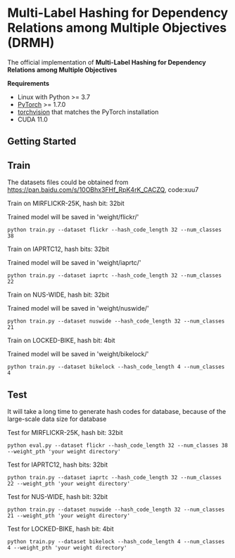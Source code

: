 # Multi-Label Hashing for Dependency Relations among Multiple Objectives (DRMH)

The official implementation of **Multi-Label Hashing for Dependency Relations among Multiple Objectives**

**Requirements**

* Linux with Python >= 3.7
* [PyTorch](https://pytorch.org/get-started/locally/) >= 1.7.0
* [torchvision](https://github.com/pytorch/vision/) that matches the PyTorch installation
* CUDA 11.0


## Getting Started

## Train

The datasets files could be obtained from https://pan.baidu.com/s/10OBhx3FHf_RpK4rK_CACZQ, code:xuu7

Train on MIRFLICKR-25K, hash bit: 32bit 

Trained model will be saved in 'weight/flickr/'

```
python train.py --dataset flickr --hash_code_length 32 --num_classes 38
```



Train on IAPRTC12, hash bits: 32bit 

Trained model will be saved in 'weight/iaprtc/'

```
python train.py --dataset iaprtc --hash_code_length 32 --num_classes 22
```



Train on NUS-WIDE, hash bit: 32bit 

Trained model will be saved in 'weight/nuswide/'

```
python train.py --dataset nuswide --hash_code_length 32 --num_classes 21
```



Train on LOCKED-BIKE, hash bit: 4bit 

Trained model will be saved in 'weight/bikelock/'

```
python train.py --dataset bikelock --hash_code_length 4 --num_classes 4
```



## Test


It will take a long time to generate hash codes for database, because of the large-scale data size for database


Test for MIRFLICKR-25K, hash bit: 32bit 

```
python eval.py --dataset flickr --hash_code_length 32 --num_classes 38 --weight_pth 'your weight directory'
```



Test for IAPRTC12, hash bits: 32bit 

```
python train.py --dataset iaprtc --hash_code_length 32 --num_classes 22 --weight_pth 'your weight directory'
```



Test for NUS-WIDE, hash bit: 32bit 

```
python train.py --dataset nuswide --hash_code_length 32 --num_classes 21 --weight_pth 'your weight directory'
```



Test for  LOCKED-BIKE, hash bit: 4bit 

```
python train.py --dataset bikelock --hash_code_length 4 --num_classes 4 --weight_pth 'your weight directory'
```

